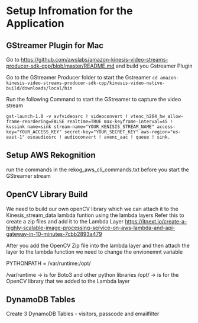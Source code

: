 # Setup Infromation for the Application

## GStreamer Plugin for  Mac 
Go to https://github.com/awslabs/amazon-kinesis-video-streams-producer-sdk-cpp/blob/master/README.md and build you Gstreamer Plugin 

Go to the GStreamer Producer folder to start the Gstreamer
`cd amazon-kinesis-video-streams-producer-sdk-cpp/kinesis-video-native-build/downloads/local/bin`

Run the following Command to start the GStreamer to capture the video stream 

`gst-launch-1.0 -v avfvideosrc ! videoconvert ! vtenc_h264_hw allow-frame-reordering=FALSE realtime=TRUE max-keyframe-interval=45 ! kvssink name=sink stream-name="YOUR_KENISIS_STREAM_NAME" access-key="YOUR_ACCESS_KEY" secret-key="YOUR_SECRET_KEY" aws-region="us-east-1" osxaudiosrc ! audioconvert ! avenc_aac ! queue ! sink.`

## Setup AWS Rekognition 
run the commands in the rekog_aws_cli_commands.txt before you start the GStreamer stream

## OpenCV Library Build
We need to build our own openCV library which we can attach it to the Kinesis_stream_data lambda funtion using the lambda layers 
Refer this to create a zip files and add it to the Lambda Layer https://itnext.io/create-a-highly-scalable-image-processing-service-on-aws-lambda-and-api-gateway-in-10-minutes-7cbb2893a479

After you add the OpenCV Zip file into the lambda layer and then attach the layer to the lambda function we need to change the envionemnt variable 

PYTHONPATH = /var/runtime:/opt/

/var/runtime -> is for Boto3 and other python libraries 
/opt/ -> is for the OpenCV library that we added to the Lambda layer 

## DynamoDB Tables 
Create 3 DynamoDB Tables - visitors, passcode and emailfilter
